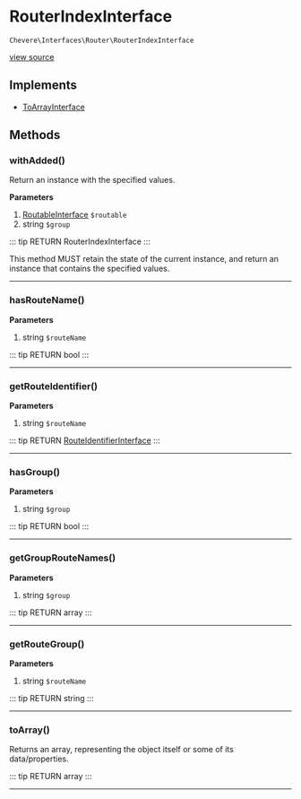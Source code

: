 # RouterIndexInterface

`Chevere\Interfaces\Router\RouterIndexInterface`

[view source](https://github.com/chevere/chevere/blob/master/interfaces/Router/RouterIndexInterface.php)

## Implements

- [ToArrayInterface](../To/ToArrayInterface.md)
## Methods

### withAdded()

Return an instance with the specified values.

**Parameters**

1. [RoutableInterface](./RoutableInterface.md) `$routable`
2. string `$group`

::: tip RETURN
RouterIndexInterface
:::

This method MUST retain the state of the current instance, and return
an instance that contains the specified values.

---

### hasRouteName()

**Parameters**

1. string `$routeName`

::: tip RETURN
bool
:::


---

### getRouteIdentifier()

**Parameters**

1. string `$routeName`

::: tip RETURN
[RouteIdentifierInterface](./RouteIdentifierInterface.md)
:::


---

### hasGroup()

**Parameters**

1. string `$group`

::: tip RETURN
bool
:::


---

### getGroupRouteNames()

**Parameters**

1. string `$group`

::: tip RETURN
array
:::


---

### getRouteGroup()

**Parameters**

1. string `$routeName`

::: tip RETURN
string
:::


---

### toArray()

Returns an array, representing the object itself or some of its data/properties.

::: tip RETURN
array
:::


---

